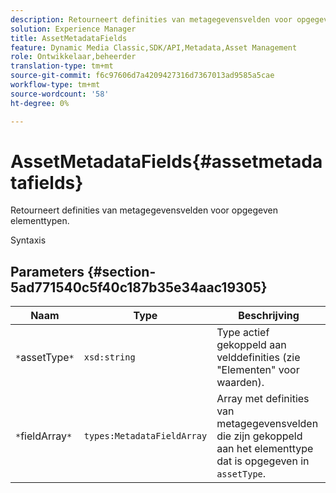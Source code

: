 ```yaml
---
description: Retourneert definities van metagegevensvelden voor opgegeven elementtypen.
solution: Experience Manager
title: AssetMetadataFields
feature: Dynamic Media Classic,SDK/API,Metadata,Asset Management
role: Ontwikkelaar,beheerder
translation-type: tm+mt
source-git-commit: f6c97606d7a4209427316d7367013ad9585a5cae
workflow-type: tm+mt
source-wordcount: '58'
ht-degree: 0%

---
```



# AssetMetadataFields{#assetmetadatafields}

Retourneert definities van metagegevensvelden voor opgegeven elementtypen.

Syntaxis

## Parameters {#section-5ad771540c5f40c187b35e34aac19305}

| Naam | Type | Beschrijving |
|---|---|---|
| `*`assetType`*` | `xsd:string` | Type actief gekoppeld aan velddefinities (zie &quot;Elementen&quot; voor waarden). |
| `*`fieldArray`*` | `types:MetadataFieldArray` | Array met definities van metagegevensvelden die zijn gekoppeld aan het elementtype dat is opgegeven in `assetType`. |

